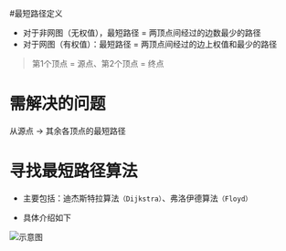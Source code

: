 #最短路径定义
- 对于非网图（无权值），最短路径 = 两顶点间经过的边数最少的路径
- 对于网图（有权值）：最短路径 = 两顶点间经过的边上权值和最少的路径
>第1个顶点 = 源点、第2个顶点 = 终点

# 需解决的问题
从源点 -> 其余各顶点的最短路径

# 寻找最短路径算法
- 主要包括：迪杰斯特拉算法`（Dijkstra）`、弗洛伊德算法`（Floyd）`

- 具体介绍如下

![示意图](http://upload-images.jianshu.io/upload_images/944365-6fef2f991765a7e9.png?imageMogr2/auto-orient/strip%7CimageView2/2/w/1240)